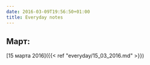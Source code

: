 ```yaml
---
date: 2016-03-09T19:56:50+01:00
title: Everyday notes
---
```

## Март:

[15 марта 2016]({{< ref "everyday/15_03_2016.md" >}})